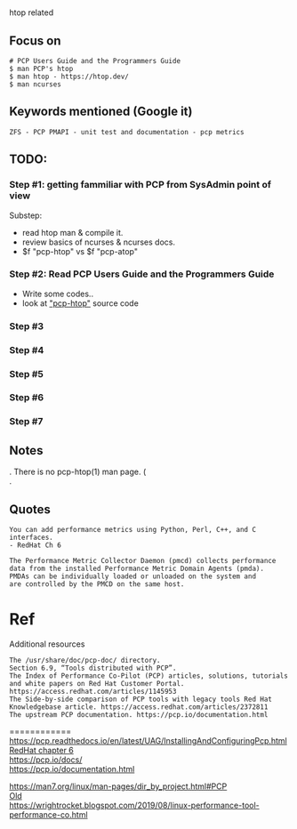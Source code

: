 # 
htop related  

## Focus on
```
# PCP Users Guide and the Programmers Guide
$ man PCP's htop
$ man htop - https://htop.dev/
$ man ncurses
```

## Keywords mentioned (Google it)
```
ZFS - PCP PMAPI - unit test and documentation - pcp metrics
```

## TODO:
### Step #1: getting fammiliar with PCP from SysAdmin point of view
Substep:  
- read htop man & compile it.  
- review basics of ncurses & ncurses docs.  
- $f "pcp-htop" vs $f "pcp-atop"
### Step #2: Read PCP Users Guide and the Programmers Guide
- Write some codes..  
- look at ["pcp-htop"](https://github.com/performancecopilot/pcp/search?o=desc&p=1&q=pcp-htop&s=committer-date&type=commits) source code  

### Step #3
### Step #4
### Step #5
### Step #6
### Step #7


## Notes
. There is no pcp-htop(1) man page. (  
.  

## Quotes
```
You can add performance metrics using Python, Perl, C++, and C interfaces.
- RedHat Ch 6

The Performance Metric Collector Daemon (pmcd) collects performance
data from the installed Performance Metric Domain Agents (pmda).
PMDAs can be individually loaded or unloaded on the system and
are controlled by the PMCD on the same host.

```

# Ref
Additional resources
```
The /usr/share/doc/pcp-doc/ directory.
Section 6.9, “Tools distributed with PCP”.
The Index of Performance Co-Pilot (PCP) articles, solutions, tutorials and white papers on Red Hat Customer Portal. https://access.redhat.com/articles/1145953
The Side-by-side comparison of PCP tools with legacy tools Red Hat Knowledgebase article. https://access.redhat.com/articles/2372811
The upstream PCP documentation. https://pcp.io/documentation.html
```

============  
https://pcp.readthedocs.io/en/latest/UAG/InstallingAndConfiguringPcp.html  
[RedHat chapter 6](https://access.redhat.com/documentation/en-us/red_hat_enterprise_linux/8/html/monitoring_and_managing_system_status_and_performance/monitoring-performance-with-performance-co-pilot_monitoring-and-managing-system-status-and-performance)  
https://pcp.io/docs/  
https://pcp.io/documentation.html  

https://man7.org/linux/man-pages/dir_by_project.html#PCP  
[Old](http://retrogeeks.org/sgi_bookshelves/SGI_Admin/books/PCP_IRIX/sgi_html/index.html)  
https://wrightrocket.blogspot.com/2019/08/linux-performance-tool-performance-co.html  
